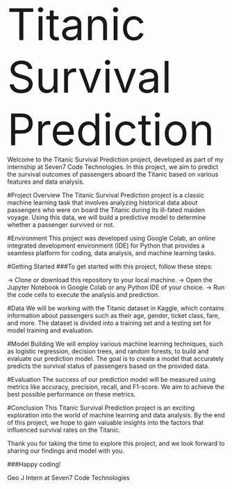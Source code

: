 <span style="font-size: 100px;">Titanic Survival Prediction</span>
Welcome to the Titanic Survival Prediction project, developed as part of my internship at Seven7 Code Technologies.
In this project, we aim to predict the survival outcomes of passengers aboard the Titanic based on various features and data analysis.

#Project Overview
The Titanic Survival Prediction project is a classic machine learning task that involves analyzing historical data about passengers who were on board the Titanic during its ill-fated maiden voyage. 
Using this data, we will build a predictive model to determine whether a passenger survived or not.

#Environment
This project was developed using Google Colab, an online integrated development environment (IDE) for Python that provides a seamless platform for coding, data analysis, and machine learning tasks.

#Getting Started
###To get started with this project, follow these steps:

-> Clone or download this repository to your local machine.
-> Open the Jupyter Notebook in Google Colab or any Python IDE of your choice.
-> Run the code cells to execute the analysis and prediction.

#Data
We will be working with the Titanic dataset in Kaggle, which contains information about passengers such as their age, gender, ticket class, fare, and more.
The dataset is divided into a training set and a testing set for model training and evaluation.

#Model Building
We will employ various machine learning techniques, such as logistic regression, decision trees, and random forests, to build and evaluate our prediction model.
The goal is to create a model that accurately predicts the survival status of passengers based on the provided data.

#Evaluation
The success of our prediction model will be measured using metrics like accuracy, precision, recall, and F1-score.
We aim to achieve the best possible performance on these metrics.

#Conclusion
This Titanic Survival Prediction project is an exciting exploration into the world of machine learning and data analysis.
By the end of this project, we hope to gain valuable insights into the factors that influenced survival rates on the Titanic.

Thank you for taking the time to explore this project, and we look forward to sharing our findings and model with you.

###Happy coding!

Geo J
Intern at Seven7 Code Technologies

